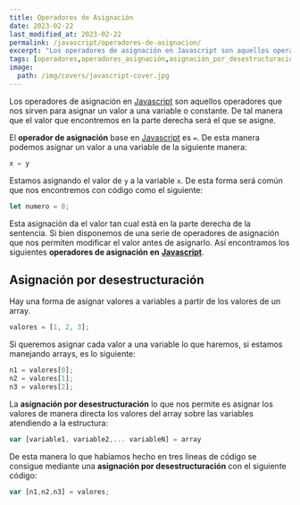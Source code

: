 ```yaml
---
title: Operadores de Asignación
date: 2023-02-22
last_modified_at: 2023-02-22
permalink: /javascript/operadores-de-asignacion/
excerpt: "Los operadores de asignación en Javascript son aquellos operadores que nos sirven para asignar un valor a una variable o constante"
tags: [operadores,operadores_asignación,asignación_por_desestructuración]
image:
  path: /img/covers/javascript-cover.jpg
---
```


Los operadores de asignación en [Javascript](https://www.manualweb.net/javascript/) son aquellos operadores que nos sirven para asignar un valor a una variable o constante. De tal manera que el valor que encontremos en la parte derecha será el que se asigne.


El **operador de asignación** base en [Javascript](https://www.manualweb.net/javascript/) es `=`. De esta manera podemos asignar un valor a una variable de la siguiente manera:


```javascript
x = y
```


Estamos asignando el valor de `y` a la variable `x`. De esta forma será común que nos encontremos con código como el siguiente:


```javascript
let numero = 8;
```


Esta asignación da el valor tan cual está en la parte derecha de la sentencia. Si bien disponemos de una serie de operadores de asignación que nos permiten modificar el valor antes de asignarlo. Así encontramos los siguientes **operadores de asignación en** [**Javascript**](https://www.manualweb.net/javascript/).


## Asignación por desestructuración


Hay una forma de asignar valores a variables a partir de los valores de un array.


```javascript
valores = [1, 2, 3];
```


Si queremos asignar cada valor a una variable lo que haremos, si estamos manejando arrays, es lo siguiente:


```javascript
n1 = valores[0];
n2 = valores[1];
n3 = valores[2];
```


La **asignación por desestructuración** lo que nos permite es asignar los valores de manera directa los valores del array sobre las variables atendiendo a la estructura:


```javascript
var [variable1, variable2,... variableN] = array
```


De esta manera lo que habíamos hecho en tres líneas de código se consigue mediante una **asignación por desestructuración** con el siguiente código:


```javascript
var [n1,n2,n3] = valores;
```

